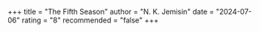 +++
title = "The Fifth Season"
author = "N. K. Jemisin"
date = "2024-07-06"
rating = "8"
recommended = "false"
+++